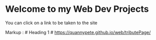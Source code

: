 # Welcome to my Web Dev Projects

You can click on a link to be taken to the site

Markup :  # Heading 1 #
https://quannypete.github.io/web/tributePage/

